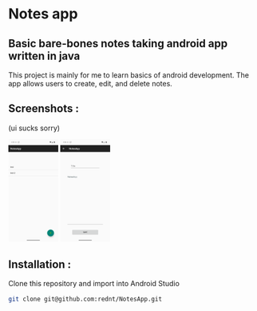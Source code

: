 # Notes app

## Basic bare-bones notes taking android app written in java


This project is mainly for me to learn basics of android development.
The app allows users to create, edit, and delete notes.


## Screenshots :

 (ui sucks sorry)

<img src = "Screenshot_Saved_list.png" alt="saved notes list" width="100"/>
<img src = "Screenshot_Edit.png" alt="edit/save note" width="100"/>


## Installation :

Clone this repository and import into Android Studio
``` bash
git clone git@github.com:rednt/NotesApp.git
```
